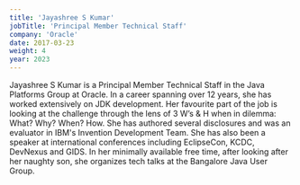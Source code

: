 ```yaml
---
title: 'Jayashree S Kumar'
jobTitle: 'Principal Member Technical Staff'
company: 'Oracle'
date: 2017-03-23
weight: 4
year: 2023
---
```

Jayashree S Kumar is a Principal Member Technical Staff in the Java Platforms Group at Oracle. In a career spanning over 12 years, she has worked extensively on JDK development. Her favourite part of the job is looking at the challenge through the lens of 3 W’s & H when in dilemma: What? Why? When? How. She has authored several disclosures and was an evaluator in IBM's Invention Development Team. She has also been a speaker at international conferences including EclipseCon, KCDC, DevNexus and GIDS. 
In her minimally available free time, after looking after her naughty son, she organizes tech talks at the Bangalore Java User Group.
